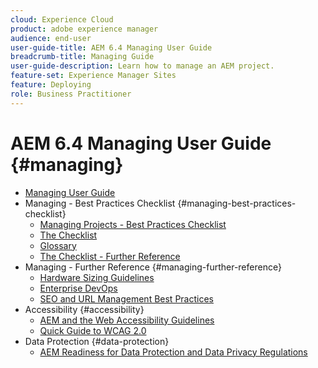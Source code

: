 ```yaml
---
cloud: Experience Cloud
product: adobe experience manager
audience: end-user
user-guide-title: AEM 6.4 Managing User Guide
breadcrumb-title: Managing Guide
user-guide-description: Learn how to manage an AEM project.
feature-set: Experience Manager Sites
feature: Deploying
role: Business Practitioner
---
```


# AEM 6.4 Managing User Guide {#managing}

+ [Managing User Guide](home.md)
+ Managing - Best Practices Checklist {#managing-best-practices-checklist}
  + [Managing Projects - Best Practices Checklist](best-practices.md)
  + [The Checklist](best-practices-checklist.md)
  + [Glossary](best-practices-glossary.md)
  + [The Checklist - Further Reference](best-practices-further-reference.md)
+ Managing - Further Reference {#managing-further-reference}
  + [Hardware Sizing Guidelines](hardware-sizing-guidelines.md)
  + [Enterprise DevOps](enterprise-devops.md)
  + [SEO and URL Management Best Practices](seo-and-url-management.md)
+ Accessibility {#accessibility}
  + [AEM and the Web Accessibility Guidelines](web-accessibility.md)
  + [Quick Guide to WCAG 2.0](qg-wcag.md)
+ Data Protection {#data-protection}
  + [AEM Readiness for Data Protection and Data Privacy Regulations](data-protection-and-privacy.md)
